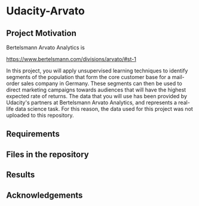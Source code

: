 # Udacity-Arvato

## Project Motivation

Bertelsmann Arvato Analytics is 

https://www.bertelsmann.com/divisions/arvato/#st-1

In this project, you will apply unsupervised learning techniques to identify segments of the population that form the core customer base for a mail-order sales company in Germany. These segments can then be used to direct marketing campaigns towards audiences that will have the highest expected rate of returns.
The data that you will use has been provided by Udacity's partners at Bertelsmann Arvato Analytics, and represents a real-life data science task. For this reason, the data used for this project was not uploaded to this repository.

## Requirements


## Files in the repository


## Results


## Acknowledgements
